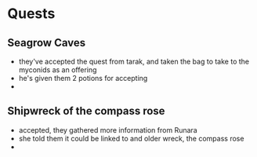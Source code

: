 # Quests
## Seagrow Caves

- they've accepted the quest from tarak, and taken the bag to take to the myconids as an offering
- he's given them 2 potions for accepting
- 
## Shipwreck of the compass rose

- accepted, they gathered more information from Runara
- she told them it could be linked to and older wreck, the compass rose
- 